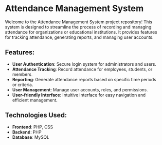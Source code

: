 # Attendance Management System

Welcome to the Attendance Management System project repository! This system is designed to streamline the process of recording and managing attendance for organizations or educational institutions. It provides features for tracking attendance, generating reports, and managing user accounts.

## Features:
- **User Authentication**: Secure login system for administrators and users.
- **Attendance Tracking**: Record attendance for employees, students, or members.
- **Reporting**: Generate attendance reports based on specific time periods or criteria.
- **User Management**: Manage user accounts, roles, and permissions.
- **User-friendly Interface**: Intuitive interface for easy navigation and efficient management.

## Technologies Used:
- **Frontend**: PHP, CSS
- **Backend**: PHP
- **Database**: MySQL

